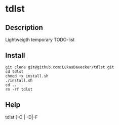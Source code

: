 # tdlst

## Description

Lightweigth temporary TODO-list

## Install

```
git clone git@github.com:LukasDaxecker/tdlst.git
cd tdlst
chmod +x install.sh
./install.sh
cd ..
rm -rf tdlst
```

## Help

tdlst \[-C | -D|-F <TITLE> | -A <TITLE DESC DEADLINE\] 

* none ... Prints current list
* -C   ... Prints list of completed tasks
* -D <TITLE> ... Delete task
* -F <TITLE> ... Finish task
* -A <PARAM> ... Add task
  * PARAM:
  * TITLE     ... Title of task
  * DESC      ... Task description
  * DEADLINE  ... Deadline   
